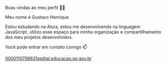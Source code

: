 Boas vindas ao meu perfil 💙💙

Meu nome é Gustavo Henrique

Estou estudando na Alura, 
estou me desenvolvendo na linguagem JavaScript, 
utilizo esse espaço para minha organização e compartilhamento dos meu projetos desenvolvidos.

Você pode entrar em contato comigo 📫

0000110756631sp@al.educacao.sp.gov.br
